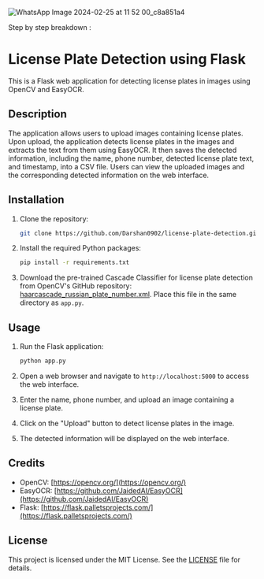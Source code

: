![WhatsApp Image 2024-02-25 at 11 52 00_c8a851a4](https://github.com/Darshan0902/SSD-for-License-plate-detection./assets/77969007/b22a4256-ddba-44ea-a3fe-6910f30d40f9)


Step by step breakdown  :
# License Plate Detection using Flask

This is a Flask web application for detecting license plates in images using OpenCV and EasyOCR.

## Description

The application allows users to upload images containing license plates. Upon upload, the application detects license plates in the images and extracts the text from them using EasyOCR. It then saves the detected information, including the name, phone number, detected license plate text, and timestamp, into a CSV file. Users can view the uploaded images and the corresponding detected information on the web interface.

## Installation

1. Clone the repository:

    ```bash
    git clone https://github.com/Darshan0902/license-plate-detection.git
    ```

2. Install the required Python packages:

    ```bash
    pip install -r requirements.txt
    ```

3. Download the pre-trained Cascade Classifier for license plate detection from OpenCV's GitHub repository: [haarcascade_russian_plate_number.xml](https://github.com/opencv/opencv/blob/master/data/haarcascades/haarcascade_russian_plate_number.xml). Place this file in the same directory as `app.py`.

## Usage

1. Run the Flask application:

    ```bash
    python app.py
    ```

2. Open a web browser and navigate to `http://localhost:5000` to access the web interface.

3. Enter the name, phone number, and upload an image containing a license plate.

4. Click on the "Upload" button to detect license plates in the image.

5. The detected information will be displayed on the web interface.

## Credits

- OpenCV: [https://opencv.org/](https://opencv.org/)
- EasyOCR: [https://github.com/JaidedAI/EasyOCR](https://github.com/JaidedAI/EasyOCR)
- Flask: [https://flask.palletsprojects.com/](https://flask.palletsprojects.com/)

## License

This project is licensed under the MIT License. See the [LICENSE](LICENSE) file for details.
